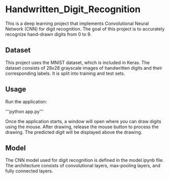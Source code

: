 # Handwritten_Digit_Recognition

This is a deep learning project that implements Convolutional Neural Network (CNN) for digit recognition. The goal of this project is to accurately recognize hand-drawn digits from 0 to 9.

## Dataset
This project uses the MNIST dataset, which is included in Keras. The dataset consists of 28x28 grayscale images of handwritten digits and their corresponding labels. It is split into training and test sets.

## Usage
Run the application:

'''python app.py'''

Once the application starts, a window will open where you can draw digits using the mouse. After drawing, release the mouse button to process the drawing. The predicted digit will be displayed above the drawing.

## Model
The CNN model used for digit recognition is defined in the model.ipynb file. The architecture consists of convolutional layers, max-pooling layers, and fully connected layers.
